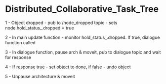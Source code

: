 # Distributed_Collaborative_Task_Tree
1 - Object dropped - pub to /node_dropped topic - sets node.hold_status_.dropped = true

2 - In main update function - monitor hold_status_.dropped. If true, dialogue function called

3 - In dialogue function, pause arch & moveit, pub to dialogue topic and wait for response 

4 - If response true - set object to done, if false - undo object

5 - Unpause architecture & moveit 

